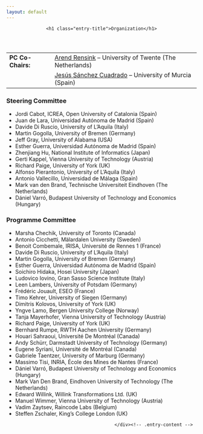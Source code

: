 ```yaml
---
layout: default
---
```




<header class="entry-header">
			
	<h1 class="entry-title">Organization</h1>
</header><!-- .entry-header -->

<div class="entry-content">
<table>
<tbody>
<tr>
<td><strong>PC Co-Chairs:</strong></td>
<td><a href="http://wwwhome.ewi.utwente.nl/~rensink/">Arend Rensink</a> &#8211; University of Twente (The Netherlands)</td>
</tr>
<tr>
<td></td>
<td><a href="http://sanchezcuadrado.es">Jesús Sánchez Cuadrado</a> &#8211; University of Murcia (Spain)</td>
</tr>
</tbody>
</table>
<h3>Steering Committee</h3>
<ul>
<li>Jordi Cabot, ICREA, Open University of Catalonia (Spain)</li>
<li>Juan de Lara, Universidad Autónoma de Madrid (Spain)</li>
<li>Davide Di Ruscio, University of L’Aquila (Italy)</li>
<li>Martin Gogolla, University of Bremen (Germany)</li>
<li>Jeff Gray, University of Alabama (USA)</li>
<li>Esther Guerra, Universidad Autónoma de Madrid (Spain)</li>
<li>Zhenjiang Hu, National Institute of Informatics (Japan)</li>
<li>Gerti Kappel, Vienna University of Technology (Austria)</li>
<li>Richard Paige, University of York (UK)</li>
<li>Alfonso Pierantonio, University of L’Aquila (Italy)</li>
<li>Antonio Vallecillo, Universidad de Málaga (Spain)</li>
<li>Mark van den Brand, Technische Universiteit Eindhoven (The Netherlands)</li>
<li>Dániel Varró, Budapest University of Technology and Economics (Hungary)</li>
</ul>

<h3>Programme Committee</h3>

<ul>
<li>Marsha Chechik, University of Toronto (Canada)</li>
<li>Antonio Cicchetti, Mälardalen University (Sweden)</li>
<li>Benoit Combemale, IRISA, Université de Rennes 1 (France)</li>
<li>Davide Di Ruscio, University of L’Aquila (Italy)</li>
<li>Martin Gogolla, University of Bremen (Germany)</li>
<li>Esther Guerra, Universidad Autónoma de Madrid (Spain)</li>
<li>Soichiro Hidaka, Hosei University (Japan)</li>
<li>Ludovico Iovino, Gran Sasso Science Institute (Italy)</li>
<li>Leen Lambers, University of Potsdam (Germany)</li>
<li>Frédéric Jouault, ESEO (France)</li>
<li>Timo Kehrer, University of Siegen (Germany)</li>
<li>Dimitris Kolovos, University of York (UK)</li>
<li>Yngve Lamo, Bergen University College (Norway)</li>
<li>Tanja Mayerhofer, Vienna University of Technology (Austria)</li>
<li>Richard Paige, University of York (UK)</li>
<li>Bernhard Rumpe, RWTH Aachen University (Germany)</li>
<li>Houari Sahraoui, Université De Montréal (Canada)</li>
<li>Andy Schürr, Darmstadt University of Technology (Germany)</li>
<li>Eugene Syriani, Université de Montréal (Canada)</li>
<li>Gabriele Taentzer, University of Marburg (Germany)</li>
<li>Massimo Tisi, INRIA, École des Mines de Nantes (France)</li>
<li>Dániel Varró, Budapest University of Technology and Economics (Hungary)</li>
<li>Mark Van Den Brand, Eindhoven University of Technology (The Netherlands)</li>
<li>Edward Willink, Willink Transformations Ltd. (UK)</li>
<li>Manuel Wimmer, Vienna University of Technology (Austria)</li>
<li>Vadim Zaytsev, Raincode Labs (Belgium)</li>
<li>Steffen Zschaler, King’s College London (UK)</li>
</ul>

											</div><!-- .entry-content -->

